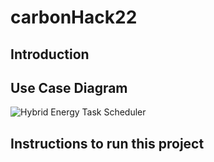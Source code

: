 # carbonHack22

## Introduction


## Use Case Diagram
![Hybrid Energy Task Scheduler](https://user-images.githubusercontent.com/115038203/200062471-97c637d0-e0e8-4bbd-bb9a-ab92347f7a2a.png)


## Instructions to run this project

